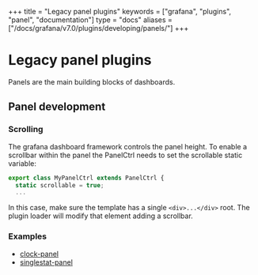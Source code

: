 +++
title = "Legacy panel plugins"
keywords = ["grafana", "plugins", "panel", "documentation"]
type = "docs"
aliases = ["/docs/grafana/v7.0/plugins/developing/panels/"]
+++

# Legacy panel plugins

Panels are the main building blocks of dashboards.

## Panel development

### Scrolling
The grafana dashboard framework controls the panel height.  To enable a scrollbar within the panel the PanelCtrl needs to set the scrollable static variable:

```javascript
export class MyPanelCtrl extends PanelCtrl {
  static scrollable = true;
  ...
```

In this case, make sure the template has a single `<div>...</div>` root.  The plugin loader will modify that element adding a scrollbar.

### Examples

- [clock-panel](https://github.com/grafana/clock-panel)
- [singlestat-panel](https://github.com/grafana/grafana/tree/master/public/app/plugins/panel/singlestat)

